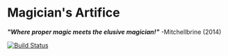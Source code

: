 Magician's Artifice
==============

***"Where proper magic meets the elusive magician!"***
-Mitchellbrine (2014)

[![Build Status](https://drone.io/github.com/poppypoppop/Magicians-Artifice/status.png)](https://drone.io/github.com/poppypoppop/Magicians-Artifice/latest)
